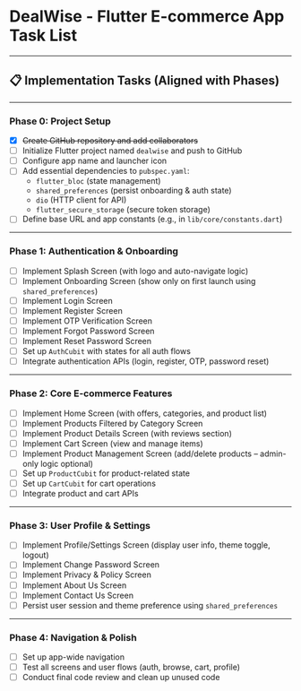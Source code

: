 # DealWise - Flutter E-commerce App Task List

---

## 📋 Implementation Tasks (Aligned with Phases)

---

### **Phase 0: Project Setup**

- [x] ~~Create GitHub repository and add collaborators~~
- [ ] Initialize Flutter project named `dealwise` and push to GitHub
- [ ] Configure app name and launcher icon
- [ ] Add essential dependencies to `pubspec.yaml`:
  - `flutter_bloc` (state management)
  - `shared_preferences` (persist onboarding & auth state)
  - `dio` (HTTP client for API)
  - `flutter_secure_storage` (secure token storage)
- [ ] Define base URL and app constants (e.g., in `lib/core/constants.dart`)

---

### **Phase 1: Authentication & Onboarding**

- [ ] Implement Splash Screen (with logo and auto-navigate logic)
- [ ] Implement Onboarding Screen (show only on first launch using `shared_preferences`)
- [ ] Implement Login Screen
- [ ] Implement Register Screen
- [ ] Implement OTP Verification Screen
- [ ] Implement Forgot Password Screen
- [ ] Implement Reset Password Screen
- [ ] Set up `AuthCubit` with states for all auth flows
- [ ] Integrate authentication APIs (login, register, OTP, password reset)

---

### **Phase 2: Core E-commerce Features**

- [ ] Implement Home Screen (with offers, categories, and product list)
- [ ] Implement Products Filtered by Category Screen
- [ ] Implement Product Details Screen (with reviews section)
- [ ] Implement Cart Screen (view and manage items)
- [ ] Implement Product Management Screen (add/delete products – admin-only logic optional)
- [ ] Set up `ProductCubit` for product-related state
- [ ] Set up `CartCubit` for cart operations
- [ ] Integrate product and cart APIs

---

### **Phase 3: User Profile & Settings**

- [ ] Implement Profile/Settings Screen (display user info, theme toggle, logout)
- [ ] Implement Change Password Screen
- [ ] Implement Privacy & Policy Screen
- [ ] Implement About Us Screen
- [ ] Implement Contact Us Screen
- [ ] Persist user session and theme preference using `shared_preferences`

---

### **Phase 4: Navigation & Polish**

- [ ] Set up app-wide navigation
- [ ] Test all screens and user flows (auth, browse, cart, profile)
- [ ] Conduct final code review and clean up unused code
